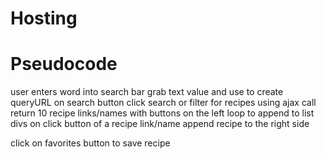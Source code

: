 # Hosting

# Pseudocode

user enters word into search bar
grab text value and use to create queryURL
on search button click search or filter for recipes using ajax call
return 10 recipe links/names with buttons on the left
loop to append to list divs
on click button of a recipe link/name append recipe to the right side



click on favorites button to save recipe

